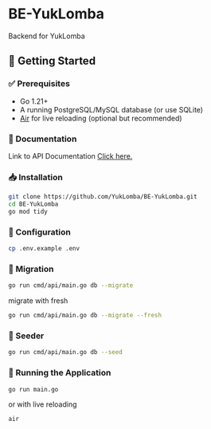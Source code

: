 # BE-YukLomba
Backend for  YukLomba

## 🚀 Getting Started

### ✅ Prerequisites

- Go 1.21+
- A running PostgreSQL/MySQL database (or use SQLite)
- [Air](https://github.com/cosmtrek/air) for live reloading (optional but recommended)

### 📄 Documentation
Link to API Documentation
[Click here.](https://www.postman.com/yuk-lomba-1446/yuk-lomba-workspace/collection/to4rv27/yuklomba-api-documentation)

### 📥 Installation

```bash
git clone https://github.com/YukLomba/BE-YukLomba.git
cd BE-YukLomba
go mod tidy
```

### 🔧 Configuration
```bash
cp .env.example .env
```

### 💾 Migration
```bash
go run cmd/api/main.go db --migrate
```

migrate with fresh

```bash
go run cmd/api/main.go db --migrate --fresh
```

### 💾 Seeder
```bash
go run cmd/api/main.go db --seed
```

### 🚀 Running the Application
```bash
go run main.go
```

or with live reloading

```bash
air
```
